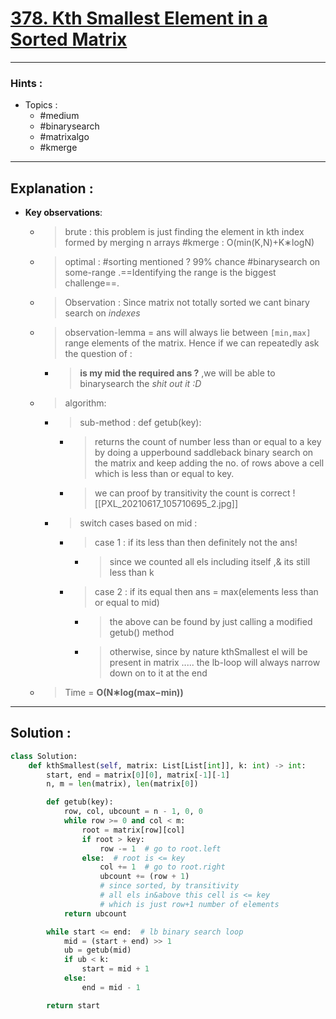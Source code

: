 # [378. Kth Smallest Element in a Sorted Matrix](https://leetcode.com/problems/kth-smallest-element-in-a-sorted-matrix/)

---

### Hints :

-   Topics :
    -   #medium
    -   #binarysearch
    -   #matrixalgo
    -   #kmerge

---

## Explanation :

-   **Key observations**:

    -   > brute : this problem is just finding the element in kth index formed by merging n arrays #kmerge :  O(min(K,N)+K∗logN)

    -   > optimal : #sorting mentioned ? 99% chance #binarysearch on some-range .==Identifying the range is the biggest challenge==.

    -   > Observation : Since matrix not totally sorted we cant binary search on _indexes_

    -   > observation-lemma = ans will always lie between `[min,max]` range elements of the matrix. Hence if we can repeatedly ask the question of :
        -   > **is my mid the required ans ?** ,we will be able to binarysearch the _shit out it :D_

    -   > algorithm:
        -   > sub-method : def getub(key):
            -   > returns the count of number less than or equal to a key by doing a upperbound saddleback binary search on the matrix and keep adding the no. of rows above a cell which is less than or equal to key.
            -   > we can proof by transitivity the count is correct ![[PXL_20210617_105710695_2.jpg]]
        -   > switch cases based on mid :
            -   > case 1 : if its less than then definitely not the ans!
                -   > since we counted all els including itself ,& its still less than k
            -   > case 2 : if its equal then ans = max(elements less than or equal to mid)
                -   > the above can be found by just calling a modified getub() method
                -   > otherwise, since by nature kthSmallest el will be present in matrix ..... the lb-loop will always narrow down on to it at the end

    -   > Time = **O(N∗log(max−min))**

---

## Solution :

```python
class Solution:
    def kthSmallest(self, matrix: List[List[int]], k: int) -> int:
        start, end = matrix[0][0], matrix[-1][-1]
        n, m = len(matrix), len(matrix[0])

        def getub(key):
            row, col, ubcount = n - 1, 0, 0
            while row >= 0 and col < m:
                root = matrix[row][col]
                if root > key:
                    row -= 1  # go to root.left
                else:  # root is <= key
                    col += 1  # go to root.right
                    ubcount += (row + 1)
                    # since sorted, by transitivity
                    # all els in&above this cell is <= key
                    # which is just row+1 number of elements
            return ubcount

        while start <= end:  # lb binary search loop
            mid = (start + end) >> 1
            ub = getub(mid)
            if ub < k:
                start = mid + 1
            else:
                end = mid - 1

        return start
```
